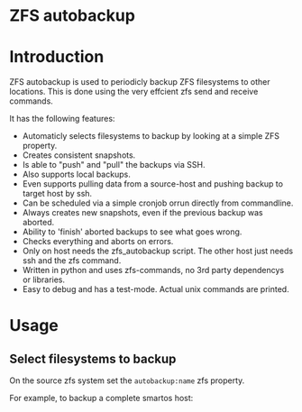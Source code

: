 # ZFS autobackup

Introduction
============

ZFS autobackup is used to periodicly backup ZFS filesystems to other locations. This is done using the very effcient zfs send and receive commands.

It has the following features:
* Automaticly selects filesystems to backup by looking at a simple ZFS property.
* Creates consistent snapshots.
* Is able to "push" and "pull" the backups via SSH.
* Also supports local backups.
* Even supports pulling data from a source-host and pushing backup to target host by ssh.
* Can be scheduled via a simple cronjob orrun directly from commandline.
* Always creates new snapshots, even if the previous backup was aborted.
* Ability to 'finish' aborted backups to see what goes wrong.
* Checks everything and aborts on errors.
* Only on host needs the zfs_autobackup script. The other host just needs ssh and the zfs command.
* Written in python and uses zfs-commands, no 3rd party dependencys or libraries.
* Easy to debug and has a test-mode. Actual unix commands are printed.

Usage
=====

Select filesystems to backup
----------------------------

On the source zfs system set the ```autobackup:name``` zfs property.

For example, to backup a complete smartos host:


